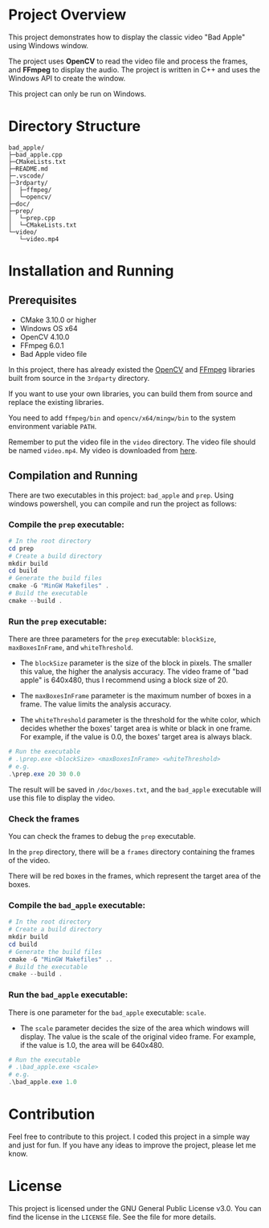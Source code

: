# Project Overview

This project demonstrates how to display the classic video "Bad Apple" using Windows window.

The project uses **OpenCV** to read the video file and process the frames, and **FFmpeg** to display the audio. The project is written in C++ and uses the Windows API to create the window.

This project can only be run on Windows.

# Directory Structure
```
bad_apple/
├─bad_apple.cpp
├─CMakeLists.txt
├─README.md
├─.vscode/
├─3rdparty/
│  ├─ffmpeg/
│  └─opencv/
├─doc/
├─prep/
│  └─prep.cpp
│  └─CMakeLists.txt
└─video/
   └─video.mp4
```

# Installation and Running
## Prerequisites

- CMake 3.10.0 or higher
- Windows OS x64
- OpenCV 4.10.0
- FFmpeg 6.0.1
- Bad Apple video file

In this project, there has already existed the [OpenCV](https://github.com/opencv/opencv) and [FFmpeg](https://ffmpeg.org) libraries built from source in the `3rdparty` directory.

If you want to use your own libraries, you can build them from source and replace the existing libraries.

You need to add `ffmpeg/bin` and `opencv/x64/mingw/bin` to the system environment variable `PATH`.

Remember to put the video file in the `video` directory. The video file should be named `video.mp4`. My video is downloaded from [here](https://www.youtube.com/watch?v=FtutLA63Cp8).

## Compilation and Running

There are two executables in this project: `bad_apple` and `prep`. Using windows powershell, you can compile and run the project as follows:

### Compile the `prep` executable:
```powershell
# In the root directory
cd prep
# Create a build directory
mkdir build
cd build
# Generate the build files
cmake -G "MinGW Makefiles" .
# Build the executable
cmake --build .
```

### Run the `prep` executable:

There are three parameters for the `prep` executable: `blockSize`, `maxBoxesInFrame`, and `whiteThreshold`. 

- The `blockSize` parameter is the size of the block in pixels. The smaller this value, the higher the analysis accuracy. The video frame of "bad apple" is 640x480, thus I recommend using a block size of 20.

- The `maxBoxesInFrame` parameter is the maximum number of boxes in a frame. The value limits the analysis accuracy.

- The `whiteThreshold` parameter is the threshold for the white color, which decides whether the boxes' target area is white or black in one frame. For example, if the value is 0.0, the boxes' target area is always black.

```powershell
# Run the executable
# .\prep.exe <blockSize> <maxBoxesInFrame> <whiteThreshold>
# e.g.
.\prep.exe 20 30 0.0
```

The result will be saved in `/doc/boxes.txt`, and the `bad_apple` executable will use this file to display the video.

### Check the frames

You can check the frames to debug the `prep` executable.

In the `prep` directory, there will be a `frames` directory containing the frames of the video.

There will be red boxes in the frames, which represent the target area of the boxes.

### Compile the `bad_apple` executable:
```powershell
# In the root directory
# Create a build directory
mkdir build
cd build
# Generate the build files
cmake -G "MinGW Makefiles" ..
# Build the executable
cmake --build .
```

### Run the `bad_apple` executable:

There is one parameter for the `bad_apple` executable: `scale`.

- The `scale` parameter decides the size of the area which windows will display. The value is the scale of the original video frame. For example, if the value is 1.0, the area will be 640x480.

```powershell
# Run the executable
# .\bad_apple.exe <scale>
# e.g.
.\bad_apple.exe 1.0
```

# Contribution

Feel free to contribute to this project. I coded this project in a simple way and just for fun. If you have any ideas to improve the project, please let me know.

# License

This project is licensed under the GNU General Public License v3.0. You can find the license in the `LICENSE` file. See the file for more details.
